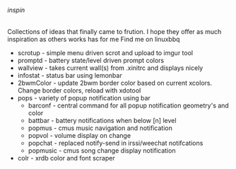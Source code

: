 ###### inspin
Collections of ideas that finally came to frution. I hope they offer as much inspiration as others works has for me
Find me on linuxbbq

- scrotup - simple menu driven scrot and upload to imgur tool
- promptd - battery state/level driven prompt colors
- wallview - takes current wall(s) from .xinitrc and displays nicely
- infostat - status bar using lemonbar
- 2bwmColor - update 2bwm border color based on current xcolors. Change border colors, reload with xdotool
- pops - variety of popup notification using bar
  * barconf - central command for all popup notification geometry's and color
  * battbar - battery notifications when below [n] level
  * popmus - cmus music navigation and notification
  * popvol - volume display on change
  * popchat - replaced notify-send in irssi/weechat notifcations
  * popmusic - cmus song change display notification
- colr - xrdb color and font scraper
